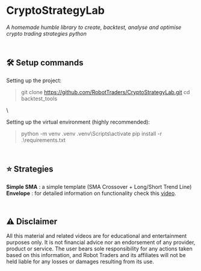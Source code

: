 # CryptoStrategyLab
_A homemade humble library to create, backtest, analyse and optimise crypto trading strategies python_


\
🛠️ Setup commands
-------------
Setting up the project:

> git clone https://github.com/RobotTraders/CryptoStrategyLab.git
> cd backtest_tools

\

Setting up the virtual environment (highly recommended):

> python -m venv .venv
> .venv\Scripts\activate
> pip install -r .\requirements.txt

\
⭐ Strategies
-------------
**Simple SMA** : a simple template (SMA Crossover + Long/Short Trend Line)
\
**Envelope** : for detailed information on functionality check this [video](TBA).


\
⚠️ Disclaimer
-------------
All this material and related videos are for educational and entertainment purposes only. It is not financial advice nor an endorsement of any provider, product or service. The user bears sole responsibility for any actions taken based on this information, and Robot Traders and its affiliates will not be held liable for any losses or damages resulting from its use. 

